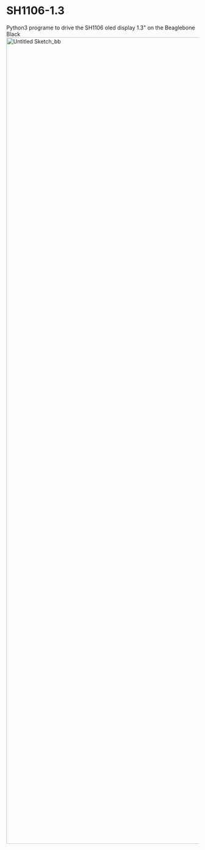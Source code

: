 # SH1106-1.3
Python3 programe to drive the SH1106 oled display 1.3" on the Beaglebone Black
<img width="2601" height="2107" alt="Untitled Sketch_bb" src="https://github.com/user-attachments/assets/7f8bffe3-7b53-4e65-be9b-791586f90627" />

